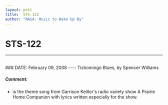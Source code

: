 ```yaml
---
layout: post
title:  STS-122
author: "NASA: Music to Wake Up By"
---
```


# STS-122
----
<br/>
### DATE: February 09, 2008
----
Tishomingo Blues, by Spencer Williams

##### Comment:
* is the theme song from Garrison Keillor's radio variety show A Prairie Home Companion with lyrics written especially for the show.
